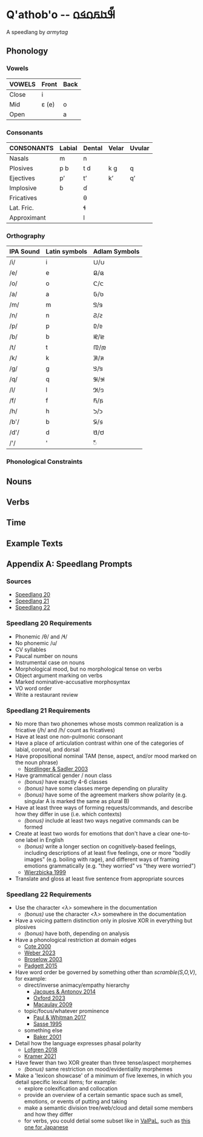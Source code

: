 # Q'athob'o -- 𞤗𞥇𞤢𞤬𞤮𞤩𞤮

A speedlang by *armytag*

## Phonology

### Vowels

| VOWELS | Front | Back |
|---     |---    |---   |
| Close  | i     |      |
| Mid    | ɛ (e) | o    |
| Open   |       | a    |

### Consonants

| CONSONANTS  | Labial | Dental | Velar | Uvular |
|---          |---     |---     |---    |---     |
| Nasals      | m      | n      |       |        |
| Plosives    | p b    | t d    | k ɡ   | q      |
| Ejectives   | pʼ     | tʼ     | kʼ    | qʼ     |
| Implosive   | ɓ      | ɗ      |       |        |
| Fricatives  |        | θ      |       |        |
| Lat. Fric.  |        | ɬ      |       |        |
| Approximant |        | l      |       |        |

### Orthography

| IPA Sound | Latin symbols | Adlam Symbols |
|---        |---            |---            |
| /i/       | i             | 𞤭/𞤋           |
| /e/       | e             | 𞤫/𞤉           |
| /o/       | o             | 𞤮/𞤌           |
| /a/       | a             | 𞤢/𞤀           |
| /m/       | m             | 𞤥/𞤃           |
| /n/       | n             | 𞤲/𞤐           |
| /p/       | p             | 𞤨/𞤆           |
| /b/       | b             | 𞤦/𞤄           |
| /t/       | t             | 𞤼/𞤚           | | /d/       | d             | 𞤣/𞤁           |
| /k/       | k             | 𞤳/𞤑           |
| /g/       | g             | 𞤺/𞤘           |
| /q/       | q             | 𞤹/𞤗           |
| /l/       | l             | 𞤤/𞤂           |
| /f/       | f             | 𞤬/𞤊           |
| /h/       | h             | 𞤸/𞤖           |
| /b'/      | b             | 𞤩/𞤇           |
| /d'/      | d             | 𞤯/𞤍           |
| /'/       | '             | 𞥇              |

### Phonological Constraints

## Nouns

## Verbs

## Time

## Example Texts

## Appendix A: Speedlang Prompts

### Sources
- [Speedlang 20](https://www.reddit.com/r/conlangs/comments/1ecyu0k/20th_speedlang_challenge/)
- [Speedlang 21](https://drive.google.com/file/d/1AbsBEmmoiRj6NlMd4NmopOiT9Y3csqXM/view)
- [Speedlang 22](https://mareck.neocities.org/speedlangs/prompts/speedlang%2022%20prompt.pdf)

### Speedlang 20 Requirements
- Phonemic /θ/ and /ɬ/
- No phonemic /u/
- CV syllables
- Paucal number on nouns
- Instrumental case on nouns
- Morphological mood, but no morphological tense on verbs
- Object argument marking on verbs
- Marked nominative-accusative morphosyntax
- VO word order
- Write a restaurant review

### Speedlang 21 Requirements
- No more than two phonemes whose mosts common realization is a fricative (/h/ and /ɦ/ count as fricatives)
- Have at least one non-pulmonic consonant
- Have a place of articulation contrast within one of the categories of labial, coronal, and dorsal
- Have propositional nominal TAM (tense, aspect, and/or mood marked on the noun phrase)
    - [Nordlinger & Sadler 2003](https://citeseerx.ist.psu.edu/document?repid=rep1&type=pdf&doi=463dbb55a115210535370d2ce37d288640b6d85f)
- Have grammatical gender / noun class
    - *(bonus)* have exactly 4-6 classes
    - *(bonus)* have some classes merge depending on plurality
    - *(bonus)* have some of the agreement markers show polarity (e.g. singular A is marked the same as plural B)
- Have at least three ways of forming requests/commands, and describe how they differ in use (i.e. which contexts)
    - *(bonus)* include at least two ways negative commands can be formed
- Create at least two words for emotions that don't have a clear one-to-one label in English
    - *(bonus)* write a longer section on cognitively-based feelings, including descriptions of at least five feelings, one or more "bodily images" (e.g. boiling with rage), and different ways of framing emotions grammatically (e.g. "they worried" vs "they were worried")
    - [Wierzbicka 1999](https://ddd.uab.cat/pub/landes/11394218v2/11394218v2p23.pdf)
- Translate and gloss at least five sentence from appropriate sources

### Speedlang 22 Requirements
- Use the character \<λ\> somewhere in the documentation
    - *(bonus)* use the character \<ƛ\> somewhere in the documentation
- Have a voicing pattern distinction only in plosive XOR in everything but plosives
    - *(bonus)* have both, depending on analysis
- Have a phonological restriction at domain edges
    - [Cote 2000](https://mareck.neocities.org/pdfs/cote%202000%20consonant%20cluster%20phonotactics%20a%20perceptual%20approach%20ch%205%20edge%20effects.PDF)
    - [Weber 2023](https://mareck.neocities.org/pdfs/weber%202023%20spelling%20out%20prosodic%20structure%20inside%20of%20polysynthetic%20words.pdf)
    - [Broselow 2003](https://mareck.neocities.org/pdfs/broselow%202003%20marginal%20phonology%20phonotactics%20on%20the%20edge.pdf)
    - [Padgett 2015](https://mareck.neocities.org/pdfs/padgett%202015%20Word-Edge%20Effects%20as%20Overphonologization%20of%20Phrase-Edge%20Effects.pdf)
- Have word order be governed by something other than *scramble(S,O,V)*, for example:
    - direct/inverse animacy/empathy hierarchy
        - [Jacques & Antonov 2014](https://mareck.neocities.org/pdfs/Direct-Inverse_systems.pdf)
        - [Oxford 2023](https://mareck.neocities.org/pdfs/oxford%202023%20a%20tale%20of%20two%20inverses.pdf)
        - [Macaulay 2009](https://mareck.neocities.org/pdfs/macaulay%202009%20on%20prominence%20hierarchies%20evidence%20from%20algonquian.pdf)
    - topic/focus/whatever prominence
        - [Paul & Whitman 2017](https://mareck.neocities.org/pdfs/paul%20and%20whitman%202017%20topic%20prominence.pdf)
        - [Sasse 1995](https://mareck.neocities.org/pdfs/sasse%201995%20prominence%20typology.pdf)
    - something else
        - [Baker 2001](https://mareck.neocities.org/pdfs/baker%202001%20the%20natures%20of%20nonconfigurationality.pdf)
- Detail how the language expresses phasal polarity
    - [Lofgren 2018](https://mareck.neocities.org/pdfs/lofgren%202018%20phasal%20polarity%20systems%20in%20east%20bantu.pdf)
    - [Kramer 2021](https://mareck.neocities.org/pdfs/kramer%202021%20the%20expression%20of%20phasal%20polarity%20in%20african%20languages.pdf)
- Have fewer than two XOR greater than three tense/aspect morphemes
    - *(bonus)* same restriction on mood/evidentiality morphemes
- Make a 'lexicon showcase' of a minimum of five lexemes, in which you detail specific lexical items; for example:
    - explore colexification and collocation
    - provide an overview of a certain semantic space such as smell, emotions, or events of putting and taking
    - make a semantic division tree/web/cloud and detail some members and how they differ
    - for verbs, you could detial some subset like in [ValPaL](https://valpal.info/), such as [this one for Japanese](https://valpal.info/values/nucl1643-hug-1)
